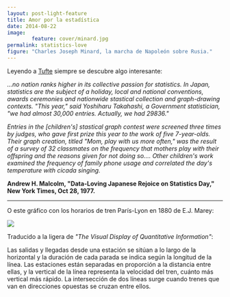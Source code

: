 ```yaml
---
layout: post-light-feature
title: Amor por la estadística
date: 2014-08-22
image: 
        feature: cover/minard.jpg
permalink: statistics-love
figure: "Charles Joseph Minard, la marcha de Napoleón sobre Rusia."
---
```

Leyendo a [Tufte](http://www.edwardtufte.com/tufte/books_vdqi) siempre se descubre algo interesante:

*...no nation ranks higher in its collective passion for statistics. In Japan, statistics are the subject of a holiday, local and national conventions, awards ceremonies and nationwide stastical collection and graph-drawing contexts. "This year," said Yoshiharu Takahashi, a Government statistician, "we had almost 30,000 entries. Actually, we had 29836."*

*Entries in the [children's] stastical graph contest were screened three times by judges, who gave first prize this year to the work of five 7-year-olds. Their graph creation, titled "Mom, play with us more often," was the result of a survey of 32 classmates on the frequency that mothers play with their offspring and the reasons given for not doing so.... Other children's work examined the frequency of family phone usage and correlated the day's temperature with cicada singing.*

**Andrew H. Malcolm, "Data-Loving Japanese Rejoice on Statistics Day," New York Times, Oct 28, 1977.**

---

O este gráfico con los horarios de tren París-Lyon en 1880 de E.J. Marey:

![](https://dl.dropboxusercontent.com/u/55065502/paris_train_schedule.jpg)

Traducido a la ligera de *"The Visual Display of Quantitative Information"*:

Las salidas  y llegadas desde una estación se sitúan a lo largo de la horizontal y la duración de cada parada se indica según la longitud de la línea. Las estaciones están separadas en proporción a la distancia entre ellas, y la vertical de la línea representa la velocidad del tren, cuánto más vertical más rápido. La intersección de dos líneas surge cuando trenes que van en direcciones opuestas se cruzan entre ellos.